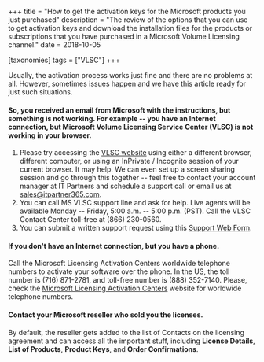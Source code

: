 +++
title = "How to get the activation keys for the Microsoft products you just purchased"
description = "The review of the options that you can use to get activation keys and download the installation files for the products or subscriptions that you have purchased in a Microsoft Volume Licensing channel."
date = 2018-10-05

[taxonomies]
tags = ["VLSC"]
+++

Usually, the activation process works just fine and there are no
problems at all. However, sometimes issues happen and we have this
article ready for just such situations.

#### So, you received an email from Microsoft with the instructions, but something is not working. For example -- you have an Internet connection, but Microsoft Volume Licensing Service Center (VLSC) is not working in your browser.

1.  Please try accessing the [VLSC
    website](https://www.microsoft.com/Licensing/servicecenter/default.aspx)
    using either a different browser, different computer, or using an
    InPrivate / Incognito session of your current browser. It may help.
    We can even set up a screen sharing session and go through this
    together -- feel free to contact your account manager at IT Partners
    and schedule a support call or email us at <sales@itpartner365.com>.
2.  You can call MS VLSC support line and ask for help. Live
    agents will be available Monday -- Friday, 5:00 a.m. -- 5:00 p.m.
    (PST). Call the VLSC Contact Center toll-free 
    at (866) 230-0560.
3.  You can submit a written support request using this [Support Web
    Form](https://support.microsoft.com/en-us/supportrequestform/2afa6f15-b710-db46-909a-8346017c802f?sl=en&sc=US).

#### If you don't have an Internet connection, but you have a phone.

Call the Microsoft Licensing Activation Centers worldwide telephone
numbers to activate your software over the phone. In the US, the toll number
is (716) 871-2781, and toll-free number is (888) 352-7140. Please, check
the [Microsoft Licensing Activation
Centers](https://www.microsoft.com/en-us/licensing/existing-customer/activation-centers)
website for worldwide telephone numbers.

#### Contact your Microsoft reseller who sold you the licenses.

By default, the reseller gets added to the list of Contacts on the
licensing agreement and can access all the important stuff, including
**License Details**, **List of Products**, **Product Keys**, and **Order
Confirmations**.
